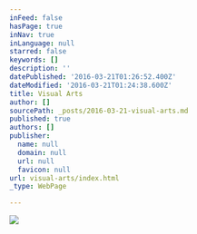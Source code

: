 ```yaml
---
inFeed: false
hasPage: true
inNav: true
inLanguage: null
starred: false
keywords: []
description: ''
datePublished: '2016-03-21T01:26:52.400Z'
dateModified: '2016-03-21T01:24:38.600Z'
title: Visual Arts
author: []
sourcePath: _posts/2016-03-21-visual-arts.md
published: true
authors: []
publisher:
  name: null
  domain: null
  url: null
  favicon: null
url: visual-arts/index.html
_type: WebPage

---
```

![](https://s3-us-west-2.amazonaws.com/the-grid-img/p/5ff8e5c59d2f717263857573fc494020a44a4be6.jpg)